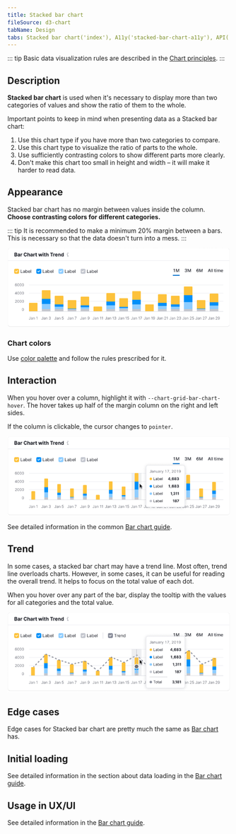 ```yaml
---
title: Stacked bar chart
fileSource: d3-chart
tabName: Design
tabs: Stacked bar chart('index'), A11y('stacked-bar-chart-a11y'), API('stacked-bar-chart-api'), Examples('stacked-bar-chart-d3-code'), Changelog('d3-chart-changelog')
---
```


::: tip
Basic data visualization rules are described in the [Chart principles](/data-display/d3-chart).
:::

## Description

**Stacked bar chart** is used when it's necessary to display more than two categories of values and show the ratio of them to the whole.

Important points to keep in mind when presenting data as a Stacked bar chart:

1. Use this chart type if you have more than two categories to compare.
2. Use this chart type to visualize the ratio of parts to the whole.
3. Use sufficiently contrasting colors to show different parts more clearly.
4. Don't make this chart too small in height and width – it will make it harder to read data.

## Appearance

Stacked bar chart has no margin between values inside the column. **Choose contrasting colors for different categories.**

::: tip
It is recommended to make a minimum 20% margin between a bars. This is necessary so that the data doesn't turn into a mess.
:::

![stacked bar chart](static/stacked-bar-chart.png)

### Chart colors

Use [color palette](/data-display/color-palette/) and follow the rules prescribed for it.

## Interaction

When you hover over a column, highlight it with `--chart-grid-bar-chart-hover`. The hover takes up half of the margin column on the right and left sides.

If the column is clickable, the cursor changes to `pointer`.

![stacked bar chart](static/stacked-bar-chart-hover.png)

See detailed information in the common [Bar chart guide](/data-display/bar-chart/#a61ee5/).

## Trend

In some cases, a stacked bar chart may have a trend line. Most often, trend line overloads charts. However, in some cases, it can be useful for reading the overall trend. It helps to focus on the total value of each dot.

When you hover over any part of the bar, display the tooltip with the values for all categories and the total value.

![stacked bar chart](static/stacked-bar-chart-trend.png)

## Edge cases

Edge cases for Stacked bar chart are pretty much the same as [Bar chart](/data-display/bar-chart/bar-chart-vertical/#a54381) has.

## Initial loading

See detailed information in the section about data loading in the [Bar chart guide](/data-display/bar-chart/bar-chart-vertical/#ac26f2).

## Usage in UX/UI

See detailed information in the [Bar chart guide](/data-display/bar-chart/#a1d837).

